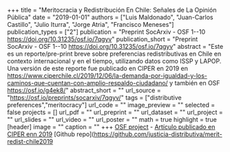 +++
title = "Meritocracia y Redistribución En Chile: Señales de La Opinión Pública"
date = "2019-01-01"
authors = ["Luis Maldonado", "Juan-Carlos Castillo", "Julio Iturra", "Jorge Atria", "Francisco Meneses"]
publication_types = ["2"]
publication = "Preprint SocArxiv - OSF 1--10  https://doi.org/10.31235/osf.io/7qgyv"
publication_short = "Preprint SocArxiv - OSF 1--10  https://doi.org/10.31235/osf.io/7qgyv"
abstract = "Este es un reporte/pre-print breve sobre  preferencias redistributivas en Chile en contexto internacional y en el tiempo, utilizando datos como ISSP y LAPOP. Una versión de este reporte fue publicado en CIPER en 2019 en https://www.ciperchile.cl/2019/12/06/la-demanda-por-igualdad-y-los-caminos-que-cuentan-con-amplio-respaldo-ciudadano/ y también en OSF https://osf.io/g4ek8/"
abstract_short = ""
url_source = "https://osf.io/preprints/socarxiv/7qgyv/"
tags = ["distributive preferences","meritocracy"]
url_code = ""
image_preview = ""
selected = false
projects = []
url_pdf = ""
url_preprint = ""
url_dataset = ""
url_project = ""
url_slides = ""
url_video = ""
url_poster = ""
math = true
highlight = true
[header]
image = ""
caption = ""
+++
[OSF project](https://osf.io/g4ek8/)  - [Artículo publicado en CIPER enn 2019](https://www.ciperchile.cl/2019/12/06/la-demanda-por-igualdad-y-los-caminos-que-cuentan-con-amplio-respaldo-ciudadano/)  [Github repo](https://github.com/justicia-distributiva/merit-redist-chile2019
